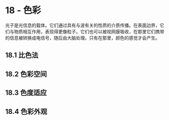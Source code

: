 # 18 - 色彩
光子是光信息的载体。它们通过具有与波有关的性质的介质传播。在表面边界，它们与物质相互作用，表现得更像粒子。它们也可以被视网膜吸收，在那里它们携带的信息被转换成电信号，随后由大脑处理。只有在那里，颜色的感觉才会产生。
## 18.1 比色法
## 18.2 色彩空间
## 18.3 色度适应
## 18.4 色彩外观